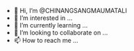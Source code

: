 - 👋 Hi, I’m @CHINANGSANGMAUMATALI
- 👀 I’m interested in ...
- 🌱 I’m currently learning ...
- 💞️ I’m looking to collaborate on ...
- 📫 How to reach me ...

<!---
CHINANGSANGMAUMATALI/CHINANGSANGMAUMATALI is a ✨ special ✨ repository because its `README.md` (this file) appears on your GitHub profile.
You can click the Preview link to take a look at your changes.
--->
